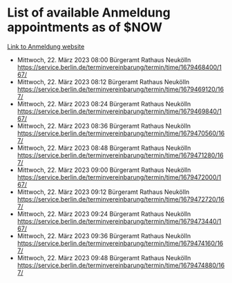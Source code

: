 # List of available Anmeldung appointments as of $NOW
[Link to Anmeldung website](https://service.berlin.de/terminvereinbarung/termin/tag.php?termin=1&anliegen[]=120686&dienstleisterlist=122210,122217,327316,122219,327312,122227,327314,122231,327346,122243,327348,122254,122252,329742,122260,329745,122262,329748,122271,327278,122273,327274,122277,327276,330436,122280,327294,122282,327290,122284,327292,122291,327270,122285,327266,122286,327264,122296,327268,150230,329760,122297,327286,122294,327284,122312,329763,122314,329775,122304,327330,122311,327334,122309,327332,317869,122281,327352,122279,329772,122283,122276,327324,122274,327326,122267,329766,122246,327318,122251,327320,122257,327322,122208,327298,122226,327300&herkunft=http%3A%2F%2Fservice.berlin.de%2Fdienstleistung%2F120686%2F)
- Mittwoch, 22. März 2023 08:00 Bürgeramt Rathaus Neukölln https://service.berlin.de/terminvereinbarung/termin/time/1679468400/167/
- Mittwoch, 22. März 2023 08:12 Bürgeramt Rathaus Neukölln https://service.berlin.de/terminvereinbarung/termin/time/1679469120/167/
- Mittwoch, 22. März 2023 08:24 Bürgeramt Rathaus Neukölln https://service.berlin.de/terminvereinbarung/termin/time/1679469840/167/
- Mittwoch, 22. März 2023 08:36 Bürgeramt Rathaus Neukölln https://service.berlin.de/terminvereinbarung/termin/time/1679470560/167/
- Mittwoch, 22. März 2023 08:48 Bürgeramt Rathaus Neukölln https://service.berlin.de/terminvereinbarung/termin/time/1679471280/167/
- Mittwoch, 22. März 2023 09:00 Bürgeramt Rathaus Neukölln https://service.berlin.de/terminvereinbarung/termin/time/1679472000/167/
- Mittwoch, 22. März 2023 09:12 Bürgeramt Rathaus Neukölln https://service.berlin.de/terminvereinbarung/termin/time/1679472720/167/
- Mittwoch, 22. März 2023 09:24 Bürgeramt Rathaus Neukölln https://service.berlin.de/terminvereinbarung/termin/time/1679473440/167/
- Mittwoch, 22. März 2023 09:36 Bürgeramt Rathaus Neukölln https://service.berlin.de/terminvereinbarung/termin/time/1679474160/167/
- Mittwoch, 22. März 2023 09:48 Bürgeramt Rathaus Neukölln https://service.berlin.de/terminvereinbarung/termin/time/1679474880/167/
